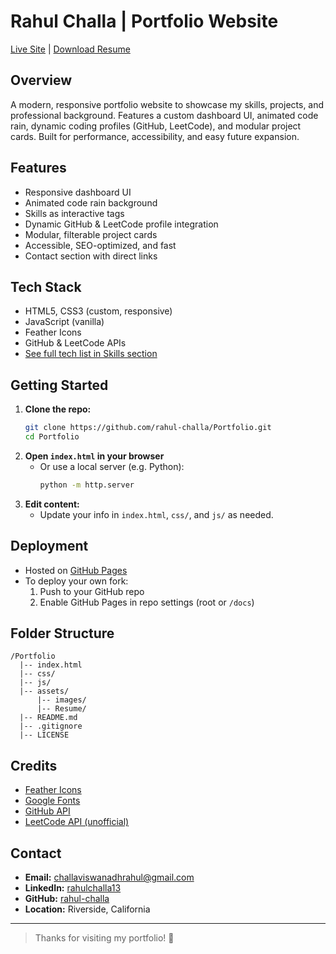 # Rahul Challa | Portfolio Website

[Live Site](https://rahul-challa.github.io/Portfolio/)  |  [Download Resume](assets/Resume/Rahul_Challa.pdf)

## Overview
A modern, responsive portfolio website to showcase my skills, projects, and professional background. Features a custom dashboard UI, animated code rain, dynamic coding profiles (GitHub, LeetCode), and modular project cards. Built for performance, accessibility, and easy future expansion.

## Features
- Responsive dashboard UI
- Animated code rain background
- Skills as interactive tags
- Dynamic GitHub & LeetCode profile integration
- Modular, filterable project cards
- Accessible, SEO-optimized, and fast
- Contact section with direct links

## Tech Stack
- HTML5, CSS3 (custom, responsive)
- JavaScript (vanilla)
- Feather Icons
- GitHub & LeetCode APIs
- [See full tech list in Skills section](#skills)

## Getting Started
1. **Clone the repo:**
   ```bash
   git clone https://github.com/rahul-challa/Portfolio.git
   cd Portfolio
   ```
2. **Open `index.html` in your browser**
   - Or use a local server (e.g. Python):
     ```bash
     python -m http.server
     ```
3. **Edit content:**
   - Update your info in `index.html`, `css/`, and `js/` as needed.

## Deployment
- Hosted on [GitHub Pages](https://rahul-challa.github.io/Portfolio/)
- To deploy your own fork:
  1. Push to your GitHub repo
  2. Enable GitHub Pages in repo settings (root or `/docs`)

## Folder Structure
```
/Portfolio
  |-- index.html
  |-- css/
  |-- js/
  |-- assets/
      |-- images/
      |-- Resume/
  |-- README.md
  |-- .gitignore
  |-- LICENSE
```

## Credits
- [Feather Icons](https://feathericons.com/)
- [Google Fonts](https://fonts.google.com/)
- [GitHub API](https://docs.github.com/en/rest)
- [LeetCode API (unofficial)](https://leetcode.com/api/)

## Contact
- **Email:** challaviswanadhrahul@gmail.com
- **LinkedIn:** [rahulchalla13](https://www.linkedin.com/in/rahulchalla13/)
- **GitHub:** [rahul-challa](https://github.com/rahul-challa)
- **Location:** Riverside, California

---

> Thanks for visiting my portfolio! 🚀 